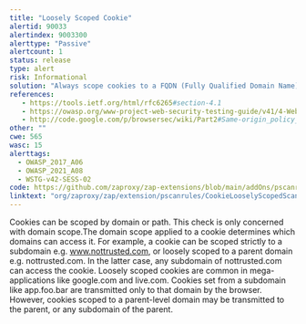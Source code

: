 ```yaml
---
title: "Loosely Scoped Cookie"
alertid: 90033
alertindex: 9003300
alerttype: "Passive"
alertcount: 1
status: release
type: alert
risk: Informational
solution: "Always scope cookies to a FQDN (Fully Qualified Domain Name)."
references:
   - https://tools.ietf.org/html/rfc6265#section-4.1
   - https://owasp.org/www-project-web-security-testing-guide/v41/4-Web_Application_Security_Testing/06-Session_Management_Testing/02-Testing_for_Cookies_Attributes.html
   - http://code.google.com/p/browsersec/wiki/Part2#Same-origin_policy_for_cookies
other: ""
cwe: 565
wasc: 15
alerttags: 
  - OWASP_2017_A06
  - OWASP_2021_A08
  - WSTG-v42-SESS-02
code: https://github.com/zaproxy/zap-extensions/blob/main/addOns/pscanrules/src/main/java/org/zaproxy/zap/extension/pscanrules/CookieLooselyScopedScanRule.java
linktext: "org/zaproxy/zap/extension/pscanrules/CookieLooselyScopedScanRule.java"
---
```

Cookies can be scoped by domain or path. This check is only concerned with domain scope.The domain scope applied to a cookie determines which domains can access it. For example, a cookie can be scoped strictly to a subdomain e.g. www.nottrusted.com, or loosely scoped to a parent domain e.g. nottrusted.com. In the latter case, any subdomain of nottrusted.com can access the cookie. Loosely scoped cookies are common in mega-applications like google.com and live.com. Cookies set from a subdomain like app.foo.bar are transmitted only to that domain by the browser. However, cookies scoped to a parent-level domain may be transmitted to the parent, or any subdomain of the parent.
